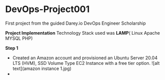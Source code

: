 # DevOps-Project001
First project from the guided Darey.io DevOps Engineer Scholarship 

**Project Implementation**
Technology Stack used was **LAMP**( Linux Apache MYSQL PHP)

**Step 1**
- Created an Amazon account and provisioned an Ubuntu Server 20.04 LTS (HVM), SSD Volume Type EC2 Instance with a free tier option.
 ![alt text](amazon instance 1.jpg)
- 




